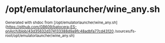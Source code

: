 # /opt/emulatorlauncher/wine_any.sh




<sub>Generated with shdoc from [/opt/emulatorlauncher/wine_any.sh](https://github.com/GB609/batocera-ES-onArch/blob/43d35632d374133388d9a9fc48adbfa77cd43120
/sources/fs-root/opt/emulatorlauncher/wine_any.sh)</sub>